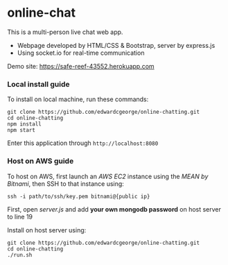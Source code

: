 # online-chat

This is a multi-person live chat web app.
* Webpage developed by HTML/CSS & Bootstrap, server by express.js
* Using socket.io for real-time communication

Demo site: <https://safe-reef-43552.herokuapp.com>

### Local install guide

To install on local machine, run these commands:
```
git clone https://github.com/edwardcgeorge/online-chatting.git
cd online-chatting
npm install
npm start
```
Enter this application through `http://localhost:8080`

### Host on AWS guide

To host on AWS, first launch an *AWS EC2* instance using the *MEAN by Bitnami*, then SSH to that instance using:

    ssh -i path/to/ssh/key.pem bitnami@{public ip}

First, open *server.js* and add **your own mongodb password** on host server to line 19

Install on host server using:

    git clone https://github.com/edwardcgeorge/online-chatting.git
    cd online-chatting
    ./run.sh
